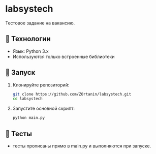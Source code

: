 # labsystech

Тестовое задание на вакансию.

## 🐍 Технологии

- Язык: Python 3.x
- Используются только встроенные библиотеки

## 🚀 Запуск

1. Клонируйте репозиторий:
   ```bash
   git clone https://github.com/ZOrtanin/labsystech.git
   cd labsystech
   ```

2. Запустите основной скрипт:
	```bash
	python main.py
	```

## 🧪 Тесты

- тесты прописаны прямо в main.py и выполняются при запуске.
